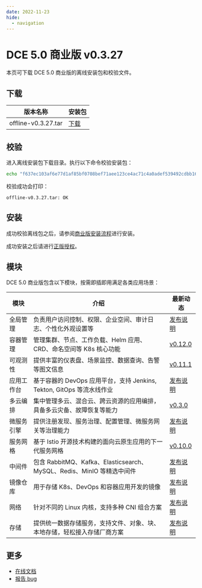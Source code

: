 ```yaml
---
date: 2022-11-23
hide:
  - navigation
---
```


# DCE 5.0 商业版 v0.3.27

本页可下载 DCE 5.0 商业版的离线安装包和校验文件。

## 下载

| 版本名称            | 安装包                                                                                               |
| ------------------- | ---------------------------------------------------------------------------------------------------- |
| offline-v0.3.27.tar | [下载](https://proxy-qiniu-download-public.daocloud.io/DaoCloud_Enterprise/dce5/offline-v0.3.27.tar) |

## 校验

进入离线安装包下载目录。执行以下命令校验安装包：

```sh
echo "f637ec103af6e77d1af85bf0708bef71aee123ce4ac71c4a0adef539492cdbb1661a479d3e999cd51aa7cb47d49e001565908b237ef7999140e3435f6219bb08  offline-v0.3.27.tar" | sha512sum -c
```

校验成功会打印：

```none
offline-v0.3.27.tar: OK
```

## 安装

成功校验离线包之后，请参阅[商业版安装流程](../../install/commercial/start-install.md)进行安装。

成功安装之后请进行[正版授权](https://qingflow.com/f/e3291647)。

## 模块

DCE 5.0 商业版包含以下模块，按需即插即用满足各类应用场景：

| 模块       | 介绍                                                                     | 最新动态                                                      |
| ---------- | ------------------------------------------------------------------------ | ------------------------------------------------------------- |
| 全局管理   | 负责用户访问控制、权限、企业空间、审计日志、个性化外观设置等             | [发布说明](../../release/rn5.0.md#_4)                         |
| 容器管理   | 管理集群、节点、工作负载、Helm 应用、CRD、命名空间等 K8s 核心功能        | [v0.12.0](../../kpanda/03ProductBrief/release-notes.md#v0120) |
| 可观测性   | 提供丰富的仪表盘、场景监控、数据查询、告警等图文信息                     | [v0.11.1](../../insight/03ProductBrief/releasenote.md#v0111)  |
| 应用工作台 | 基于容器的 DevOps 应用平台，支持 Jenkins, Tekton, GitOps 等流水线作业    | [发布说明](../../amamba/01ProductBrief/releasenote.md)        |
| 多云编排   | 集中管理多云、混合云、跨云资源的应用编排，具备多云灾备、故障恢复等能力   | [v0.3.0](../../kairship/01product/release-notes.md)           |
| 微服务引擎 | 提供注册发现、服务治理、配置管理、微服务网关等治理能力                   | [发布说明](../../release/rn5.0.md)                            |
| 服务网格   | 基于 Istio 开源技术构建的面向云原生应用的下一代服务网格                  | [v0.10.0](../../mspider/01Intro/release-notes.md)             |
| 中间件     | 包含 RabbitMQ、Kafka、Elasticsearch、MySQL、Redis、MinIO 等精选中间件    | [发布说明](../../release/rn5.0.md)                            |
| 镜像仓库   | 用于存储 K8s、DevOps 和容器应用开发的镜像                                | [发布说明](../../release/rn5.0.md)                            |
| 网络       | 针对不同的 Linux 内核，支持多种 CNI 组合方案                             | [发布说明](../../release/rn5.0.md)                            |
| 存储       | 提供统一数据存储服务，支持文件、对象、块、本地存储，轻松接入存储厂商方案 | [发布说明](../../release/rn5.0.md)                            |

## 更多

- [在线文档](https://docs.daocloud.io/dce/what-is-dce/)
- [报告 bug](https://github.com/DaoCloud/DaoCloud-docs/issues)
